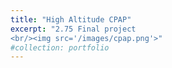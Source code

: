 ```yaml
---
title: "High Altitude CPAP"
excerpt: "2.75 Final project
<br/><img src='/images/cpap.png'>"
#collection: portfolio
---
```


